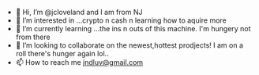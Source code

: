 - 👋 Hi, I’m @jcloveland and I am from NJ
- 👀 I’m interested in ...crypto n cash n learning how to aquire more
- 🌱 I’m currently learning ...the ins n outs of this machine.   I'm hungery not from there 
- 💞️ I’m looking to collaborate on the newest,hottest prodjects! I am on a roll there's hunger again lol..
- 📫 How to reach me jndluv@gmail.com
<!---
jcloveland/jcloveland is a ✨ special ✨ repository because its `README.md` (this file) appears on your GitHub profile.
You can click the Preview link to take a look at your changes.
--->
